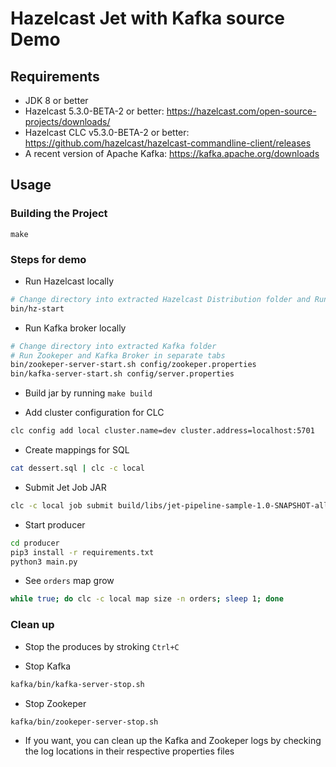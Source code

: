 # Hazelcast Jet with Kafka source Demo

## Requirements

* JDK 8 or better
* Hazelcast 5.3.0-BETA-2 or better: https://hazelcast.com/open-source-projects/downloads/
* Hazelcast CLC v5.3.0-BETA-2 or better: https://github.com/hazelcast/hazelcast-commandline-client/releases
* A recent version of Apache Kafka: https://kafka.apache.org/downloads

## Usage

### Building the Project

```
make
```

### Steps for demo

- Run Hazelcast locally
``` bash
# Change directory into extracted Hazelcast Distribution folder and Run Hazelcast
bin/hz-start
``` 
- Run Kafka broker locally 
``` bash
# Change directory into extracted Kafka folder
# Run Zookeper and Kafka Broker in separate tabs
bin/zookeper-server-start.sh config/zookeper.properties
bin/kafka-server-start.sh config/server.properties
``` 

- Build jar by running `make build`

- Add cluster configuration for CLC 
``` bash
clc config add local cluster.name=dev cluster.address=localhost:5701
```

- Create mappings for SQL
``` bash
cat dessert.sql | clc -c local
```

- Submit Jet Job JAR
``` bash
clc -c local job submit build/libs/jet-pipeline-sample-1.0-SNAPSHOT-all.jar --name orders
```

- Start producer
``` bash
cd producer
pip3 install -r requirements.txt
python3 main.py
```

- See `orders` map grow
``` bash
while true; do clc -c local map size -n orders; sleep 1; done
```

### Clean up

- Stop the produces by stroking `Ctrl+C`

- Stop Kafka
``` bash
kafka/bin/kafka-server-stop.sh
```

- Stop Zookeper
``` bash
kafka/bin/zookeper-server-stop.sh
```

- If you want, you can clean up the Kafka and Zookeper logs by checking the log locations in their respective properties files